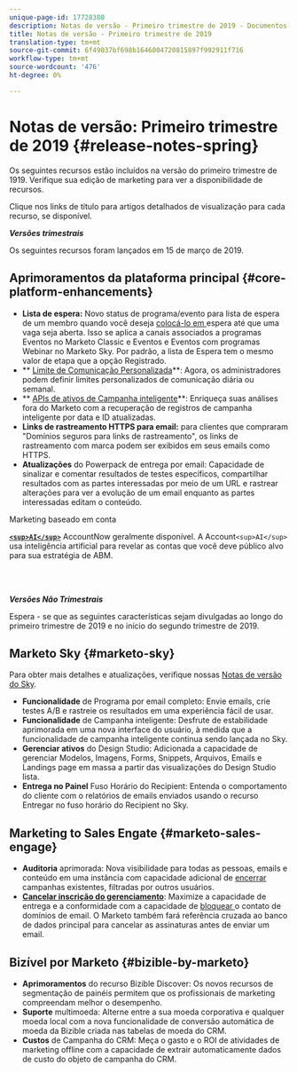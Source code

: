 ```yaml
---
unique-page-id: 17728380
description: Notas de versão - Primeiro trimestre de 2019 - Documentos do Marketing - Documentação do produto
title: Notas de versão - Primeiro trimestre de 2019
translation-type: tm+mt
source-git-commit: 6f49037bf698b1646004720815897f992911f716
workflow-type: tm+mt
source-wordcount: '476'
ht-degree: 0%

---
```



# Notas de versão: Primeiro trimestre de 2019 {#release-notes-spring}

Os seguintes recursos estão incluídos na versão do primeiro trimestre de 1919. Verifique sua edição de marketing para ver a disponibilidade de recursos.

Clique nos links de título para artigos detalhados de visualização para cada recurso, se disponível.

***Versões trimestrais***

Os seguintes recursos foram lançados em 15 de março de 2019.

## Aprimoramentos da plataforma principal {#core-platform-enhancements}

* **Lista de espera:** Novo status de programa/evento para lista de espera de um membro quando você deseja  [colocá-lo em ](../../product-docs/core-marketo-concepts/smart-campaigns/program-flow-actions/change-program-status.md) espera até que uma vaga seja aberta. Isso se aplica a canais associados a programas Eventos no Marketo Classic e Eventos e Eventos com programas Webinar no Marketo Sky. Por padrão, a lista de Espera tem o mesmo valor de etapa que a opção Registrado.
* ** [Limite de Comunicação Personalizada](../../product-docs/administration/email-setup/enable-communication-limits.md)**: Agora, os administradores podem definir limites personalizados de comunicação diária ou semanal.
* ** [APIs de ativos de Campanha inteligente](http://developers.marketo.com/rest-api/assets/campaigns/)**: Enriqueça suas análises fora do Marketo com a recuperação de registros de campanha inteligente por data e ID atualizadas.
* **Links de rastreamento HTTPS para email:** para clientes que compraram &quot;Domínios seguros para links de rastreamento&quot;, os links de rastreamento com marca podem ser exibidos em seus emails como HTTPS.
* **Atualizações** do Powerpack de entrega por email: Capacidade de sinalizar e comentar resultados de testes específicos, compartilhar resultados com as partes interessadas por meio de um URL e rastrear alterações para ver a evolução de um email enquanto as partes interessadas editam o conteúdo.

Marketing baseado em conta

**[`<sup>AI</sup>`](../../product-docs/account-based-marketing/account-profiling/account-profiling-ranking-and-tuning.md)** AccountNow geralmente disponível. A Account`<sup>AI</sup>` usa inteligência artificial para revelar as contas que você deve público alvo para sua estratégia de ABM.

<br> 

***Versões Não Trimestrais***

Espera - se que as seguintes características sejam divulgadas ao longo do primeiro trimestre de 2019 e no início do segundo trimestre de 2019.

## Marketo Sky {#marketo-sky}

Para obter mais detalhes e atualizações, verifique nossas [Notas de versão do Sky](https://help.marketo.com/hc/en-us/articles/360015760534-Q1-Releases).

* **Funcionalidade** de Programa por email completo: Envie emails, crie testes A/B e rastreie os resultados em uma experiência fácil de usar.
* **Funcionalidade** de Campanha inteligente: Desfrute de estabilidade aprimorada em uma nova interface do usuário, à medida que a funcionalidade de campanha inteligente continua sendo lançada no Sky.
* **Gerenciar ativos** do Design Studio: Adicionada a capacidade de gerenciar Modelos, Imagens, Forms, Snippets, Arquivos, Emails e Landings page em massa a partir das visualizações do Design Studio lista.
* **Entrega no Painel** Fuso Horário do Recipient: Entenda o comportamento do cliente com o relatórios de emails enviados usando o recurso Entregar no fuso horário do Recipient no Sky.

## Marketing to Sales Engate {#marketo-sales-engage}

* **Auditoria** aprimorada: Nova visibilidade para todas as pessoas, emails e  [](../../product-docs/marketo-sales-connect/templates/view-template-list-as-a-another-user.md) conteúdo em uma instância com capacidade adicional de  [encerrar ](../../product-docs/marketo-sales-connect/campaigns/view-campaigns-list-as-another-user.md)campanhas existentes, filtradas por outros usuários.
* **[Cancelar inscrição do gerenciamento](../../product-docs/marketo-sales-connect/email/unsubscribes/marketo-unsubscribe-check.md)**: Maximize a capacidade de entrega e a conformidade com a capacidade de  [bloquear ](../../product-docs/marketo-sales-connect/admin/blocked-domains.md) o contato de domínios de email. O Marketo também fará referência cruzada ao banco de dados principal para cancelar as assinaturas antes de enviar um email.

## Bizível por Marketo {#bizible-by-marketo}

* **Aprimoramentos** do recurso Bizible Discover: Os novos recursos de segmentação de painéis permitem que os profissionais de marketing compreendam melhor o desempenho.
* **Suporte** multimoeda: Alterne entre a sua moeda corporativa e qualquer moeda local com a nova funcionalidade de conversão automática de moeda da Bizible criada nas tabelas de moeda do CRM.
* **Custos** de Campanha do CRM: Meça o gasto e o ROI de atividades de marketing offline com a capacidade de extrair automaticamente dados de custo do objeto de campanha do CRM.

